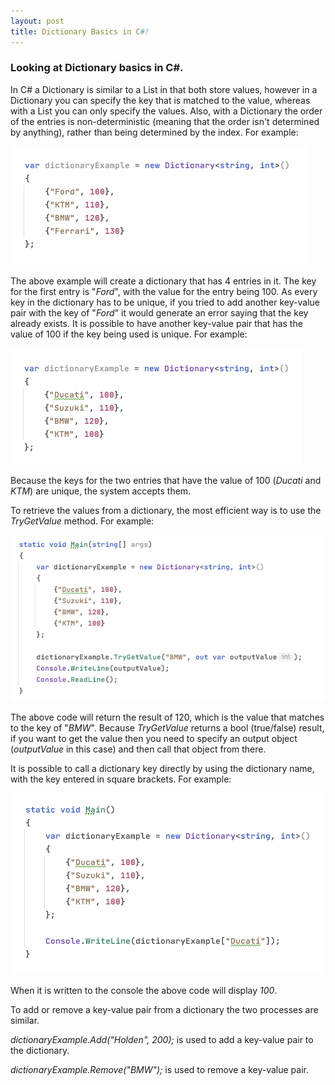 ```yaml
---
layout: post
title: Dictionary Basics in C#!
---
```


### Looking at Dictionary basics in C#.

In C# a Dictionary is similar to a List in that both store values, however in a Dictionary you can specify the key that is matched to the value, whereas with a List you can only specify the values.  Also, with a Dictionary the order of the entries is non-deterministic (meaning that the order isn't determined by anything), rather than being determined by the index.  For example:

![A dictionary example](https://raw.githubusercontent.com/TomH-NZ/tomh-nz.github.io/master/images/Dictionary_Example_001.jpg "Basic dictionary example")


The above example will create a dictionary that has 4 entries in it.  The key for the first entry is "_Ford_", with the value for the entry being 100.  As every key in the dictionary has to be unique, if you tried to add another key-value pair with the key of "_Ford_" it would generate an error saying that the key already exists.
It is possible to have another key-value pair that has the value of 100 if the key being used is unique.  For example:

![A duplicate value example](https://raw.githubusercontent.com/TomH-NZ/tomh-nz.github.io/master/images/Dictionary_Example_002.jpg "A duplicate value example")


Because the keys for the two entries that have the value of 100 (_Ducati_ and _KTM_) are unique, the system accepts them.

To retrieve the values from a dictionary, the most efficient way is to use the _TryGetValue_ method.  For example:

![A TryGetValue example](https://raw.githubusercontent.com/TomH-NZ/tomh-nz.github.io/master/images/Dictionary_Example_003.jpg "A TryGetValue example")


The above code will return the result of 120, which is the value that matches to the key of "_BMW_".  Because _TryGetValue_ returns a bool (true/false) result, if you want to get the value then you need to specify an output object (_outputValue_ in this case) and then call that object from there.

It is possible to call a dictionary key directly by using the dictionary name, with the key entered in square brackets.  For example:

![Calling a dictionary key directly example](https://raw.githubusercontent.com/TomH-NZ/tomh-nz.github.io/master/images/Dictionary_Example_004.jpg "Calling a dictionary key directly example")


When it is written to the console the above code will display _100_.

To add or remove a key-value pair from a dictionary the two processes are similar.

_dictionaryExample.Add("Holden", 200);_ is used to add a key-value pair to the dictionary.

_dictionaryExample.Remove("BMW");_ is used to remove a key-value pair.
